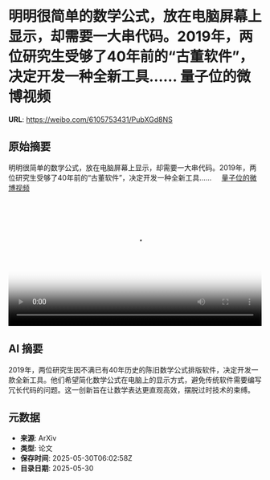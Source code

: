 # 明明很简单的数学公式，放在电脑屏幕上显示，却需要一大串代码。2019年，两位研究生受够了40年前的“古董软件”，决定开发一种全新工具…… 量子位的微博视频

**URL**: https://weibo.com/6105753431/PubXGd8NS

## 原始摘要

明明很简单的数学公式，放在电脑屏幕上显示，却需要一大串代码。2019年，两位研究生受够了40年前的“古董软件”，决定开发一种全新工具…… <a href="https://video.weibo.com/show?fid=1034:5171956975337536" data-hide=""><span class="url-icon"><img style="width: 1rem;height: 1rem" src="https://h5.sinaimg.cn/upload/2015/09/25/3/timeline_card_small_video_default.png" referrerpolicy="no-referrer"></span><span class="surl-text">量子位的微博视频</span></a> <br clear="both"><div style="clear: both"></div><video controls="controls" poster="https://tvax2.sinaimg.cn/orj480/006Fd7o3ly1i1xc67q45oj31hc0u04le.jpg" style="width: 100%"><source src="https://f.video.weibocdn.com/u0/WN5p9zl5gx08oE1G4kys01041202ISOq0E010.mp4?label=mp4_720p&amp;template=1280x720.25.0&amp;ori=0&amp;ps=1CwnkDw1GXwCQx&amp;Expires=1748588441&amp;ssig=%2FvjNyHlzFZ&amp;KID=unistore,video"><source src="https://f.video.weibocdn.com/u0/rn6hz2SRgx08oE1FcxvG01041201rgAn0E010.mp4?label=mp4_hd&amp;template=852x480.25.0&amp;ori=0&amp;ps=1CwnkDw1GXwCQx&amp;Expires=1748588441&amp;ssig=GPM%2BUi%2BrRk&amp;KID=unistore,video"><source src="https://f.video.weibocdn.com/u0/ca43AjwDgx08oE1EJeE001041200Wz0d0E010.mp4?label=mp4_ld&amp;template=640x360.25.0&amp;ori=0&amp;ps=1CwnkDw1GXwCQx&amp;Expires=1748588441&amp;ssig=6P6xDYmk3P&amp;KID=unistore,video"><p>视频无法显示，请前往<a href="https://video.weibo.com/show?fid=1034%3A5171956975337536" target="_blank" rel="noopener noreferrer">微博视频</a>观看。</p></video>

## AI 摘要

2019年，两位研究生因不满已有40年历史的陈旧数学公式排版软件，决定开发一款全新工具。他们希望简化数学公式在电脑上的显示方式，避免传统软件需要编写冗长代码的问题。这一创新旨在让数学表达更直观高效，摆脱过时技术的束缚。

## 元数据

- **来源**: ArXiv
- **类型**: 论文
- **保存时间**: 2025-05-30T06:02:58Z
- **目录日期**: 2025-05-30
